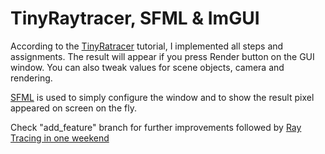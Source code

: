 # TinyRaytracer, SFML & ImGUI

According to the [TinyRatracer](https://github.com/ssloy/tinyraytracer) tutorial,
I implemented all steps and assignments. The result will appear if you 
press Render button on the GUI window. You can also tweak values for 
scene objects, camera and rendering. 

[SFML](https://www.sfml-dev.org/) is used to simply configure the window and 
to show the result pixel appeared on screen on the fly.

Check "add_feature" branch for further improvements followed by
[Ray Tracing in one weekend](https://raytracing.github.io/books/RayTracingInOneWeekend.html) 